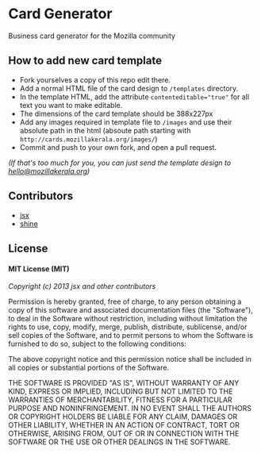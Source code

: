 Card Generator
==============

Business card generator for the Mozilla community


## How to add new card template ##
* Fork yourselves a copy of this repo edit there.
* Add a normal HTML file of the card design to `/templates` directory.
* In the template HTML, add the attribute `contenteditable="true"` for all text you want to make editable.
* The dimensions of the card template should be 388x227px
* Add any images required in template file to `/images` and use their absolute path in the html (absoute path starting with `http://cards.mozillakerala.org/images/`)
* Commit and push to your own fork, and open a pull request.

_(If that's too much for you, you can just send the template design to hello@mozillakerala.org)_

## Contributors ##
* [jsx](https://github.com/riverspirit)
* [shine](https://github.com/shinescodes)

## License ##

#### MIT License (MIT) ####

_Copyright (c) 2013 jsx and other contributors_

Permission is hereby granted, free of charge, to any person obtaining a copy
of this software and associated documentation files (the "Software"), to deal
in the Software without restriction, including without limitation the rights
to use, copy, modify, merge, publish, distribute, sublicense, and/or sell
copies of the Software, and to permit persons to whom the Software is
furnished to do so, subject to the following conditions:

The above copyright notice and this permission notice shall be included in
all copies or substantial portions of the Software.

THE SOFTWARE IS PROVIDED "AS IS", WITHOUT WARRANTY OF ANY KIND, EXPRESS OR
IMPLIED, INCLUDING BUT NOT LIMITED TO THE WARRANTIES OF MERCHANTABILITY,
FITNESS FOR A PARTICULAR PURPOSE AND NONINFRINGEMENT. IN NO EVENT SHALL THE
AUTHORS OR COPYRIGHT HOLDERS BE LIABLE FOR ANY CLAIM, DAMAGES OR OTHER
LIABILITY, WHETHER IN AN ACTION OF CONTRACT, TORT OR OTHERWISE, ARISING FROM,
OUT OF OR IN CONNECTION WITH THE SOFTWARE OR THE USE OR OTHER DEALINGS IN
THE SOFTWARE.
